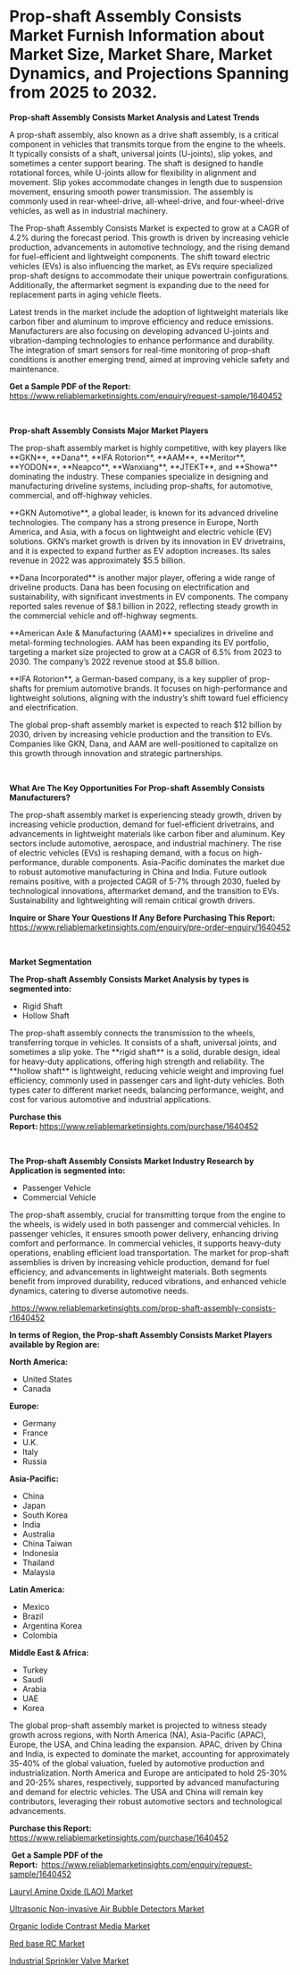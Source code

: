<p><h1>Prop-shaft Assembly Consists Market Furnish Information about Market Size, Market Share, Market Dynamics, and Projections Spanning from 2025 to 2032.</h1></p><p><strong>Prop-shaft Assembly Consists Market Analysis and Latest Trends</strong></p>
<p><p>A prop-shaft assembly, also known as a drive shaft assembly, is a critical component in vehicles that transmits torque from the engine to the wheels. It typically consists of a shaft, universal joints (U-joints), slip yokes, and sometimes a center support bearing. The shaft is designed to handle rotational forces, while U-joints allow for flexibility in alignment and movement. Slip yokes accommodate changes in length due to suspension movement, ensuring smooth power transmission. The assembly is commonly used in rear-wheel-drive, all-wheel-drive, and four-wheel-drive vehicles, as well as in industrial machinery.</p><p>The Prop-shaft Assembly Consists Market is expected to grow at a CAGR of 4.2% during the forecast period. This growth is driven by increasing vehicle production, advancements in automotive technology, and the rising demand for fuel-efficient and lightweight components. The shift toward electric vehicles (EVs) is also influencing the market, as EVs require specialized prop-shaft designs to accommodate their unique powertrain configurations. Additionally, the aftermarket segment is expanding due to the need for replacement parts in aging vehicle fleets.</p><p>Latest trends in the market include the adoption of lightweight materials like carbon fiber and aluminum to improve efficiency and reduce emissions. Manufacturers are also focusing on developing advanced U-joints and vibration-damping technologies to enhance performance and durability. The integration of smart sensors for real-time monitoring of prop-shaft conditions is another emerging trend, aimed at improving vehicle safety and maintenance.</p></p>
<p><strong>Get a Sample PDF of the Report:&nbsp;</strong> <a href="https://www.reliablemarketinsights.com/enquiry/request-sample/1640452?utm_campaign=2039&utm_medium=2&utm_source=Github&utm_content=ia&utm_term=23012025&utm_id=prop-shaft-assembly-consists">https://www.reliablemarketinsights.com/enquiry/request-sample/1640452</a></p>
<p>&nbsp;</p>
<p><strong>Prop-shaft Assembly Consists Major Market Players</strong></p>
<p><p>The prop-shaft assembly market is highly competitive, with key players like **GKN**, **Dana**, **IFA Rotorion**, **AAM**, **Meritor**, **YODON**, **Neapco**, **Wanxiang**, **JTEKT**, and **Showa** dominating the industry. These companies specialize in designing and manufacturing driveline systems, including prop-shafts, for automotive, commercial, and off-highway vehicles.</p><p>**GKN Automotive**, a global leader, is known for its advanced driveline technologies. The company has a strong presence in Europe, North America, and Asia, with a focus on lightweight and electric vehicle (EV) solutions. GKN’s market growth is driven by its innovation in EV drivetrains, and it is expected to expand further as EV adoption increases. Its sales revenue in 2022 was approximately $5.5 billion.</p><p>**Dana Incorporated** is another major player, offering a wide range of driveline products. Dana has been focusing on electrification and sustainability, with significant investments in EV components. The company reported sales revenue of $8.1 billion in 2022, reflecting steady growth in the commercial vehicle and off-highway segments.</p><p>**American Axle & Manufacturing (AAM)** specializes in driveline and metal-forming technologies. AAM has been expanding its EV portfolio, targeting a market size projected to grow at a CAGR of 6.5% from 2023 to 2030. The company’s 2022 revenue stood at $5.8 billion.</p><p>**IFA Rotorion**, a German-based company, is a key supplier of prop-shafts for premium automotive brands. It focuses on high-performance and lightweight solutions, aligning with the industry’s shift toward fuel efficiency and electrification.</p><p>The global prop-shaft assembly market is expected to reach $12 billion by 2030, driven by increasing vehicle production and the transition to EVs. Companies like GKN, Dana, and AAM are well-positioned to capitalize on this growth through innovation and strategic partnerships.</p></p>
<p>&nbsp;</p>
<p><strong>What Are The Key Opportunities For Prop-shaft Assembly Consists Manufacturers?</strong></p>
<p><p>The prop-shaft assembly market is experiencing steady growth, driven by increasing vehicle production, demand for fuel-efficient drivetrains, and advancements in lightweight materials like carbon fiber and aluminum. Key sectors include automotive, aerospace, and industrial machinery. The rise of electric vehicles (EVs) is reshaping demand, with a focus on high-performance, durable components. Asia-Pacific dominates the market due to robust automotive manufacturing in China and India. Future outlook remains positive, with a projected CAGR of 5-7% through 2030, fueled by technological innovations, aftermarket demand, and the transition to EVs. Sustainability and lightweighting will remain critical growth drivers.</p></p>
<p><strong>Inquire or Share Your Questions If Any Before Purchasing This Report:</strong> <a href="https://www.reliablemarketinsights.com/enquiry/pre-order-enquiry/1640452?utm_campaign=2039&utm_medium=2&utm_source=Github&utm_content=ia&utm_term=23012025&utm_id=prop-shaft-assembly-consists">https://www.reliablemarketinsights.com/enquiry/pre-order-enquiry/1640452</a></p>
<p>&nbsp;</p>
<p><strong>Market Segmentation</strong></p>
<p><strong>The Prop-shaft Assembly Consists Market Analysis by types is segmented into:</strong></p>
<p><ul><li>Rigid Shaft</li><li>Hollow Shaft</li></ul></p>
<p><p>The prop-shaft assembly connects the transmission to the wheels, transferring torque in vehicles. It consists of a shaft, universal joints, and sometimes a slip yoke. The **rigid shaft** is a solid, durable design, ideal for heavy-duty applications, offering high strength and reliability. The **hollow shaft** is lightweight, reducing vehicle weight and improving fuel efficiency, commonly used in passenger cars and light-duty vehicles. Both types cater to different market needs, balancing performance, weight, and cost for various automotive and industrial applications.</p></p>
<p><strong>Purchase this Report:&nbsp;</strong><a href="https://www.reliablemarketinsights.com/purchase/1640452?utm_campaign=2039&utm_medium=2&utm_source=Github&utm_content=ia&utm_term=23012025&utm_id=prop-shaft-assembly-consists">https://www.reliablemarketinsights.com/purchase/1640452</a></p>
<p>&nbsp;</p>
<p><strong>The Prop-shaft Assembly Consists Market Industry Research by Application is segmented into:</strong></p>
<p><ul><li>Passenger Vehicle</li><li>Commercial Vehicle</li></ul></p>
<p><p>The prop-shaft assembly, crucial for transmitting torque from the engine to the wheels, is widely used in both passenger and commercial vehicles. In passenger vehicles, it ensures smooth power delivery, enhancing driving comfort and performance. In commercial vehicles, it supports heavy-duty operations, enabling efficient load transportation. The market for prop-shaft assemblies is driven by increasing vehicle production, demand for fuel efficiency, and advancements in lightweight materials. Both segments benefit from improved durability, reduced vibrations, and enhanced vehicle dynamics, catering to diverse automotive needs.</p></p>
<p><a href="https://www.reliablemarketinsights.com/prop-shaft-assembly-consists-r1640452?utm_campaign=2039&utm_medium=2&utm_source=Github&utm_content=ia&utm_term=23012025&utm_id=prop-shaft-assembly-consists">&nbsp;https://www.reliablemarketinsights.com/prop-shaft-assembly-consists-r1640452</a></p>
<p><strong>In terms of Region, the Prop-shaft Assembly Consists Market Players available by Region are:</strong></p>
<p>
    <p> <strong> North America: </strong>
        <ul>
            <li>United States</li>
            <li>Canada</li>
        </ul>
        </p> 
    <p> <strong> Europe: </strong>
        <ul>
            <li>Germany</li>
            <li>France</li>
            <li>U.K.</li>
            <li>Italy</li>
            <li>Russia</li>
        </ul>
        </p> 
    <p> <strong> Asia-Pacific: </strong>
        <ul>
            <li>China</li>
            <li>Japan</li>
            <li>South Korea</li>
            <li>India</li>
            <li>Australia</li>
            <li>China Taiwan</li>
            <li>Indonesia</li>
            <li>Thailand</li>
            <li>Malaysia</li>
        </ul>
        </p> 
    <p> <strong> Latin America: </strong>
        <ul>
            <li>Mexico</li>
            <li>Brazil</li>
            <li>Argentina Korea</li>
            <li>Colombia</li>
        </ul>
        </p> 
    <p> <strong> Middle East & Africa: </strong>
        <ul>
            <li>Turkey</li>
            <li>Saudi</li>
            <li>Arabia</li>
            <li>UAE</li>
            <li>Korea</li>
        </ul>
    </p>
    </p>
<p><p>The global prop-shaft assembly market is projected to witness steady growth across regions, with North America (NA), Asia-Pacific (APAC), Europe, the USA, and China leading the expansion. APAC, driven by China and India, is expected to dominate the market, accounting for approximately 35-40% of the global valuation, fueled by automotive production and industrialization. North America and Europe are anticipated to hold 25-30% and 20-25% shares, respectively, supported by advanced manufacturing and demand for electric vehicles. The USA and China will remain key contributors, leveraging their robust automotive sectors and technological advancements.</p></p>
<p><strong>Purchase this Report: </strong><a href="https://www.reliablemarketinsights.com/purchase/1640452?utm_campaign=2039&utm_medium=2&utm_source=Github&utm_content=ia&utm_term=23012025&utm_id=prop-shaft-assembly-consists">https://www.reliablemarketinsights.com/purchase/1640452</a></p>
<p>&nbsp;<strong>Get a Sample PDF of the Report:&nbsp;&nbsp;</strong><a href="https://www.reliablemarketinsights.com/enquiry/request-sample/1640452?utm_campaign=2039&utm_medium=2&utm_source=Github&utm_content=ia&utm_term=23012025&utm_id=prop-shaft-assembly-consists">https://www.reliablemarketinsights.com/enquiry/request-sample/1640452</a></p>
<p><strong></strong></p>
<p><p><a href="https://www.linkedin.com/pulse/projected-revenue-market-growth-lauryl-amine-oxide-lao-9jjef?utm_campaign=2039&utm_medium=2&utm_source=Github&utm_content=ia&utm_term=23012025&utm_id=prop-shaft-assembly-consists">Lauryl Amine Oxide (LAO) Market</a></p><p><a href="https://www.linkedin.com/pulse/future-growth-revenue-analysis-ultrasonic-non-invasive-air-miusc?utm_campaign=2039&utm_medium=2&utm_source=Github&utm_content=ia&utm_term=23012025&utm_id=prop-shaft-assembly-consists">Ultrasonic Non-invasive Air Bubble Detectors Market</a></p><p><a href="https://www.linkedin.com/pulse/organic-iodide-contrast-media-market-forecast-2025-2032-97ghf?utm_campaign=2039&utm_medium=2&utm_source=Github&utm_content=ia&utm_term=23012025&utm_id=prop-shaft-assembly-consists">Organic Iodide Contrast Media Market</a></p><p><a href="https://www.linkedin.com/pulse/red-base-rc-market-expected-see-significant-competition-rjhhc?utm_campaign=2039&utm_medium=2&utm_source=Github&utm_content=ia&utm_term=23012025&utm_id=prop-shaft-assembly-consists">Red base RC Market</a></p><p><a href="https://www.linkedin.com/pulse/future-growth-industrial-sprinkler-valve-market-projected-r9rlf?utm_campaign=2039&utm_medium=2&utm_source=Github&utm_content=ia&utm_term=23012025&utm_id=prop-shaft-assembly-consists">Industrial Sprinkler Valve Market</a></p></p>